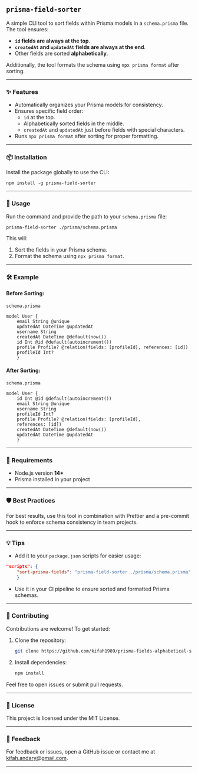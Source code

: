 ## `prisma-field-sorter`

A simple CLI tool to sort fields within Prisma models in a `schema.prisma` file.
The tool ensures:

- **`id` fields are always at the top**.
- **`createdAt` and `updatedAt` fields are always at the end**.
- Other fields are sorted **alphabetically**.

Additionally, the tool formats the schema using `npx prisma format` after
sorting.

---

### ✨ Features

- Automatically organizes your Prisma models for consistency.
- Ensures specific field order:
  - `id` at the top.
  - Alphabetically sorted fields in the middle.
  - `createdAt` and `updatedAt` just before fields with special characters.
- Runs `npx prisma format` after sorting for proper formatting.

---

### 📦 Installation

Install the package globally to use the CLI:

`npm install -g prisma-field-sorter`

---

### 🚀 Usage

Run the command and provide the path to your `schema.prisma` file:

`prisma-field-sorter ./prisma/schema.prisma`

This will:

1.  Sort the fields in your Prisma schema.
2.  Format the schema using `npx prisma format`.

---

### 🛠 Example

#### Before Sorting:

`schema.prisma`

```
model User {
    email String @unique
    updatedAt DateTime @updatedAt
    username String
    createdAt DateTime @default(now())
    id Int @id @default(autoincrement())
    profile Profile? @relation(fields: [profileId], references: [id])
    profileId Int?
    }
```

#### After Sorting:

`schema.prisma`

```
model User {
    id Int @id @default(autoincrement())
    email String @unique
    username String
    profileId Int?
    profile Profile? @relation(fields: [profileId],
    references: [id])
    createdAt DateTime @default(now())
    updatedAt DateTime @updatedAt
    }
```

---

### 🧰 Requirements

- Node.js version **14+**
- Prisma installed in your project

---

### 🛡 Best Practices

For best results, use this tool in combination with Prettier and a pre-commit
hook to enforce schema consistency in team projects.

---

### 💡 Tips

- Add it to your `package.json` scripts for easier usage:

```json
"scripts": {
    "sort-prisma-fields": "prisma-field-sorter ./prisma/schema.prisma"
    }
```

- Use it in your CI pipeline to ensure sorted and formatted Prisma schemas.

---

### 🤝 Contributing

Contributions are welcome! To get started:

1.  Clone the repository:

    ```bash
    git clone https://github.com/kifah1989/prisma-fields-alphabetical-sorter.git
    ```

2.  Install dependencies:

    ```bash
    npm install
    ```

Feel free to open issues or submit pull requests.

---

### 📝 License

This project is licensed under the MIT License.

---

### 💬 Feedback

For feedback or issues, open a GitHub issue or contact me at
[kifah.andary@gmail.com](mailto:kifah.andary@gmail.com).

---

